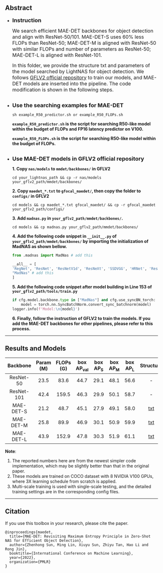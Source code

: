 ## Abstract

* **<font size=4>Instruction</font>**

    <font size=3>We search efficient MAE-DET backbones for object detection and align with ResNet-50/101. MAE-DET-S uses 60% less FLOPs than ResNet-50; MAE-DET-M is aligned with ResNet-50 with similar FLOPs and number of parameters as ResNet-50; MAE-DET-L is aligned with ResNet-101.   <br/>

    In this folder, we provide the structure txt and parameters of the model searched by LightNAS for object detection. We follows [GFLV2 official repository](https://github.com/implus/GFocalV2) to train our models, and MAE-DET models are inserted into the pipeline. The code modification is shown in the following steps.</font>  <br/><br/>


* **<font size=4>Use the searching examples for MAE-DET</font>**
    ```shell
    sh example_R50_predictor.sh or example_R50_FLOPs.sh
    ```  
    **`example_R50_predictor.sh` is the script for searching R50-like  model within the budget of FLOPs and FP16 latency predictor on V100.**

    **`example_R50_FLOPs.sh` is the script for searching R50-like  model within the budget of FLOPs.**  <br/><br/>

* **<font size=4>Use MAE-DET models in GFLV2 official repository</font>**

    **1. Copy `nas/models` to `mmdet/backbones/` in GFLV2** 
    ```shell
    cd your_lightnas_path && cp -r nas/models your_gflv2_path/mmdet/backbones/
    ```

    **2. Copy `maedet_*.txt` to `gfocal_maedet/`, then copy the folder to `configs/`  in GFLV2** 
    ```shell
    cd models && cp maedet_*.txt gfocal_maedet/ && cp -r gfocal_maedet your_gflv2_path/configs/
    ```
    **3. Add `madnas.py` in `your_gflv2_path/mmdet/backbones/`.** 
    ```shell
    cd models && cp madnas.py your_gflv2_path/mmdet/backbones/
    ```
    **4. Add the following code snippet in `__init__.py` of `your_gflv2_path/mmdet/backbones/` by importing the initialization of MadNAS as shown bellow.** 
    ```python
    from .madnas import MadNas # add this

    __all__ = [
    'RegNet', 'ResNet', 'ResNetV1d', 'ResNeXt', 'SSDVGG', 'HRNet', 'Res2Net','HourglassNet', 'DetectoRS_ResNet', 'DetectoRS_ResNeXt', 'Darknet', 
    "MadNas" # add this
    ]
    ```
    **5. Add the following code snippet after model building in Line 153 of `your_gflv2_path/tools/train.py`** 
    ```python
    if cfg.model.backbone.type in ["MadNas"] and cfg.use_syncBN_torch:
        model = torch.nn.SyncBatchNorm.convert_sync_batchnorm(model)
    logger.info(f'Model:\n{model}')
    ```
    **6. Finally, follow the instruction of GFLV2 to train the models. If you add the MAE-DET backbones for other pipelines, please refer to this process.** 
***

## Results and Models

| Backbone | Param (M) | FLOPs (G) |   box AP<sub>val</sub> |   box AP<sub>S</sub> |   box AP<sub>M</sub>  |   box AP<sub>L</sub> | Structure | Download |
|:---------:|:---------:|:---------:|:-------:|:-------:|:-------:|:-------:|:--------:|:------:|
| ResNet-50 | 23.5 |    83.6    |  44.7 | 29.1 | 48.1 | 56.6  | - | - |
| ResNet-101| 42.4 |   159.5    |  46.3 | 29.9 | 50.1 | 58.7  | - | - |
| MAE-DET-S | 21.2 |    48.7    |  45.1 | 27.9 | 49.1 | 58.0  | [txt](models/maedet_s.txt)       |[model](https://idstcv.oss-cn-zhangjiakou.aliyuncs.com/LightNAS/detection/maedet-s/latest.pth) |
| MAE-DET-M | 25.8 |    89.9    |  46.9 | 30.1 | 50.9 | 59.9  | [txt](models/maedet_m.txt)       |[model](https://idstcv.oss-cn-zhangjiakou.aliyuncs.com/LightNAS/detection/maedet-m/latest.pth) |
| MAE-DET-L | 43.9 |    152.9   |  47.8 | 30.3 | 51.9 | 61.1  | [txt](models/maedet_l.txt)      |[model](https://idstcv.oss-cn-zhangjiakou.aliyuncs.com/LightNAS/detection/maedet-l/latest.pth) |


**Note**:

1. The reported numbers here are from the newest simpler code implementation, which may be slightly better than that in the original paper.
2. These models are trained on COCO dataset with 8 NVIDIA V100 GPUs, where 3X learning schedule from scratch is applied.
3. Multi-scale training is used with single-scale testing, and the detailed training settings are in the corresponding config files.

***
## Citation

If you use this toolbox in your research, please cite the paper.

```
@inproceedings{maedet,
  title={MAE-DET: Revisiting Maximum Entropy Principle in Zero-Shot NAS for Efficient Object Detection},
  author={Zhenhong Sun, Ming Lin, Xiuyu Sun, Zhiyu Tan, Hao Li and Rong Jin},
  booktitle={International Conference on Machine Learning},
  year={2022},
  organization={PMLR}
}
```
